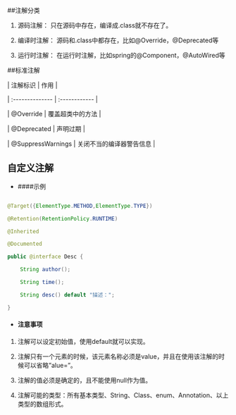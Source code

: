 ##注解分类

1. 源码注解： 只在源码中存在，编译成.class就不存在了。
2. 编译时注解： 源码和.class中都存在，比如@Override，@Deprecated等
3. 运行时注解： 在运行时注解，比如spring的@Component，@AutoWired等

##标准注解

  | 注解标识 | 作用 |
  | :-------------- | :------------ |
  | @Override | 覆盖超类中的方法 |
  | @Deprecated | 声明过期 |
  | @SuppressWarnings | 关闭不当的编译器警告信息 |
## 自定义注解

- ####示例
```java
@Target({ElementType.METHOD,ElementType.TYPE})
@Retention(RetentionPolicy.RUNTIME)
@Inherited
@Documented
public @interface Desc {
    String author();
    String time();
    String desc() default "描述：";
}
```

- #### 注意事项
1. 注解可以设定初始值，使用default就可以实现。
2. 注解只有一个元素的时候，该元素名称必须是value，并且在使用该注解的时候可以省略”alue=”。
3. 注解的值必须是确定的，且不能使用null作为值。
4. 注解可能的类型：所有基本类型、String、Class、enum、Annotation、以上类型的数组形式。




